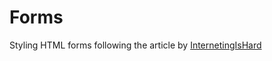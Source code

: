 # Forms
Styling HTML forms following the article by [InternetingIsHard](internetingishard.com/html-and-css/forms)